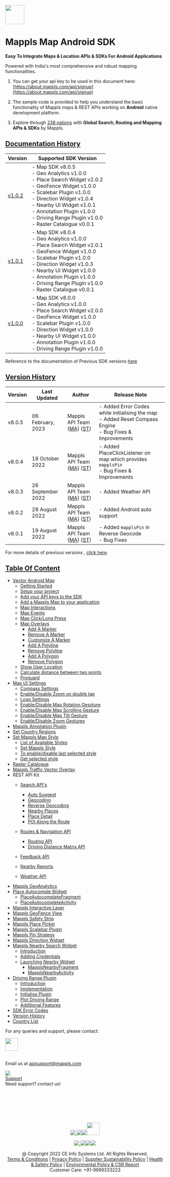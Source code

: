 
[<img src="https://about.mappls.com/images/mappls-b-logo.svg" height="60"/> </p>](https://www.mapmyindia.com/api)
# Mappls Map Android SDK

**Easy To Integrate Maps & Location APIs & SDKs For Android Applications**

Powered with India's most comprehensive and robust mapping functionalities.

1. You can get your api key to be used in this document here: [https://about.mappls.com/api/signup](https://about.mappls.com/api/signup)

2. The sample code is provided to help you understand the basic functionality of Mappls maps & REST APIs working on **Android** native development platform.

4. Explore through [238 nations](https://github.com/mappls-api/mappls-rest-apis/blob/main/docs/countryISO.md) with **Global Search, Routing and Mapping APIs & SDKs** by Mappls.

## [Documentation History](#Documentation-History)

| Version                       | Supported SDK Version    |
|-------------------------------|---------------------------------------------------------------------------------------------------------------------------------------------------------------------------------------------------------------------------------------------------------------------------------------------------------------------|
| [v1.0.2](../v1.0.1/README.md) | - Map SDK v8.0.5 <br/> - Geo Analytics v1.0.0 <br/> - Place Search Widget v2.0.2 <br/> - GeoFence Widget v1.0.0 <br/> - Scalebar Plugin v1.0.0 <br/> - Direction Widget v1.0.4 <br/> - Nearby UI Widget v1.0.1 <br/> - Annotation Plugin v1.0.0 <br/> - Driving Range Plugin v1.0.0 <br/> - Raster Catalogue v0.0.1 |  
| [v1.0.1](../v1.0.1/README.md) | - Map SDK v8.0.4 <br/> - Geo Analytics v1.0.0 <br/> - Place Search Widget v2.0.1 <br/> - GeoFence Widget v1.0.0 <br/> - Scalebar Plugin v1.0.0 <br/> - Direction Widget v1.0.3 <br/> - Nearby UI Widget v1.0.0 <br/> - Annotation Plugin v1.0.0 <br/> - Driving Range Plugin v1.0.0 <br/> - Raster Catalogue v0.0.1 |  
| [v1.0.0](../v1.0.0/README.md) | - Map SDK v8.0.0 <br/> - Geo Analytics v1.0.0 <br/> - Place Search Widget v2.0.0 <br/> - GeoFence Widget v1.0.0 <br/> - Scalebar Plugin v1.0.0 <br/> - Direction Widget v1.0.0 <br/> - Nearby UI Widget v1.0.0 <br/> - Annotation Plugin v1.0.0 <br/> - Driving Range Plugin v1.0.0                                 |    

Reference to the documentation of Previous SDK versions [here](https://github.com/mappls-api/mapmyindia-maps-vectorSDK-android)


## [Version History](#Version-History)

| Version | Last Updated | Author |  Release Note|
| ---- | ---- | ---- | ---- |
| v8.0.5 | 06 February, 2023 | Mappls API Team ([MA](https://github.com/mdakram)) ([ST](https://github.com/saksham66)) |   - Added Error Codes while initialising the map  <br/> - Added Reset Compass Engine  <br/> - Bug Fixes & Improvements | 
| v8.0.4 | 18 October 2022 | Mappls API Team ([MA](https://github.com/mdakram)) ([ST](https://github.com/saksham66)) |   - Added PlaceClickListener on map which provides `mapplsPin`<br/> - Bug Fixes & Improvements |  
| v8.0.3 | 26 September 2022 | Mappls API Team ([MA](https://github.com/mdakram)) ([ST](https://github.com/saksham66)) |   - Added Weather API  |  
| v8.0.2 | 28 August 2022 | Mappls API Team ([MA](https://github.com/mdakram)) ([ST](https://github.com/saksham66)) |   - Added Android auto support  |  
| v8.0.1 | 19 August 2022 | Mappls API Team ([MA](https://github.com/mdakram)) ([ST](https://github.com/saksham66)) |   - Added `mapplsPin` in Reverse Geocode <br/> - Bug Fixes|    


For more details of previous versions , [click here](./Version-History.md).

## [Table Of Content](#Table-Of-Content)
- [Vector Android Map](./Getting-Started.md)
    * [Getting Started](./Getting-Started.md#getting-started)
    * [Setup your project](./Getting-Started.md#setup-your-project)
    * [Add your API keys to the SDK](./Getting-Started.md#add-your-api-keys-to-the-sdk)
    * [Add a Mappls Map to your application](./Getting-Started.md#add-a-mappls-map-to-your-application)
    * [Map Interactions](./Getting-Started.md#map-interactions)
    * [Map Events](./Getting-Started.md#map-events)
    * [Map Click/Long Press](./Getting-Started.md#map-click-long-press)
    * [Map Overlays](./Getting-Started.md#map-overlays)
        - [Add A Marker](./Getting-Started.md#add-a-marker)
        - [Remove A Marker](./Getting-Started.md#remove-a-marker)
        - [Customize A Marker](./Getting-Started.md#customize-a-marker)
        - [Add A Polyline](./Getting-Started.md#add-a-polyline)
        - [Remove Polyline](./Getting-Started.md#remove-polyline)
        - [Add A Polygon](./Getting-Started.md#add-a-polygon)
        - [Remove Polygon](./Getting-Started.md#remove-polygon)
    * [Show User Location](./Getting-Started.md#show-user-location)
    * [Calculate distance between two points](./Getting-Started.md#calculate-distance-between-points)
    * [Proguard](./Getting-Started.md#proguard)
- [Map UI Settings](./Map-UI-Settings.md)
    * [Compass Settings](./Map-UI-Settings.md#Compass-Settings)
    * [Enable/Disable Zoom on double tap](./Map-UI-Settings.md#Enable-disable-zoom)
    * [Logo Settings](./Map-UI-Settings.md/#Logo-settings)
    * [Enable/Disable Map Rotation Gessture](./Map-UI-Settings.md#Enable-disable-rotation)
    * [Enable/Disable Map Scrolling Gesture](./Map-UI-Settings.md#Enable-disable-scrolling)
    * [Enable/Disable Map Tilt Gesture](./Map-UI-Settings.md#Enable-disable-tilt)
    * [Enable/Disable Zoom Gestures](./Map-UI-Settings.md#Enable-disable-zoom-gesture)
- [Mappls Annotation Plugin](./AnnotationPlugin.md)
- [Set Country Regions](./Set-Regions.md)
- [Set Mappls Map Style](./Map-Style.md)
    * [List of Available Styles](./Map-Style.md#list-of-available-styles)
    * [Set Mappls Style](./Map-Style.md#set-mapmyindia-style)
    * [To enable/disable last selected style](./Map-Style.md#To-enable-last-selected-style)
    * [Get selected style](./Map-Style.md#get-selected-style)
- [Raster Catalogue](./raster_catalogue.md#raster_catalogue)
- [Mappls Traffic Vector Overlay](./Traffic-Vector-Overlay.md)
- REST API Kit
    * [Search API's](./Search-Api.md)
        - [Auto Suggest](./Search-Api.md#auto-suggest)
        - [Geocoding](./Search-Api.md#geocoding)
        - [Reverse Geocoding](./Search-Api.md#reverse-geocoding)
        - [Nearby Places](./Search-Api.md#nearby-places)
        - [Place Detail](./Search-Api.md#place-detail)
        - [POI Along the Route](./Search-Api.md#poi-along-route)

    * [Routes & Navigation API](./Routing-API.md)
        - [Routing API](./Routing-API.md#routing-api)
        - [Driving Distance Matrix API](./Routing-API.md#distance-api)
    * [Feedback API](./Feedback.md)
    * [Nearby Reports](./Nearby-Report.md)
    * [Weather API](./Weather-API.md)
- [Mappls GeoAnalytics](./Geoanalytics.md)
- [Place Autocomple Widget](./Place-Autocomplete.md)
    * [PlaceAutocompleteFragment](./Place-Autocomplete.md#place-autocomplete-fragment)
    * [PlaceAutocompleteActivity](./Place-Autocomplete.md#place-autocomplete-activity)
- [Mappls Interactive Layer](./Interactive-Layer.md)
- [Mappls GeoFence View](./GeoFence-View.md)
- [Mappls Safety Strip](./Safety-Strip.md)
- [Mappls Place Picker](./Place-Picker.md)
- [Mappls Scalebar Plugin](./Scalebar-Plugin.md)
- [Mappls Pin Strategy](MapplsPinStrategy.md)
- [Mappls Direction Widget](./Direction-Widget.md)
- [Mappls Nearby Search Widget](./Nearby-Widget.md)
    * [Introduction](./Nearby-Widget.md#Introduction)
    * [Adding Credentials](./Nearby-Widget.md#Adding-Credentials)
    * [Launching Nearby Widget](./Nearby-Widget.md#Launching-Nearby-Widget)
        - [MapplsNearbyFragment](./Nearby-Widget.md#nearby-fragment)
        - [MapplsNearbyActivity](./Nearby-Widget.md#nearby-activity)
- [Driving Range Plugin](./Driving-Range-Plugin.md)
    - [Introduction](./Driving-Range-Plugin.md#Introduction)
    - [Implementation](./Driving-Range-Plugin.md#Implementation)
    - [Initialise Plugin](./Driving-Range-Plugin.md#Initialise-Plugin)
    - [Plot Driving Range](./Driving-Range-Plugin.md#Plot-Driving-Range)
    - [Additional Features](./Driving-Range-Plugin.md#Additional-Features)
- [SDK Error Codes](./SDK-Error-code.md)
- [Version History](./Version-History.md)
- [Country List](https://github.com/mappls-api/mappls-rest-apis/blob/main/docs/countryISO.md)

For any queries and support, please contact:

[<img src="https://about.mappls.com/images/mappls-logo.svg" height="40"/> </p>](https://about.mappls.com/api/)  
Email us at [apisupport@mappls.com](mailto:apisupport@mappls.com)


![](https://www.mapmyindia.com/api/img/icons/support.png)  
[Support](https://about.mappls.com/contact/)  
Need support? contact us!

<br></br>  
<br></br>

[<p align="center"> <img src="https://www.mapmyindia.com/api/img/icons/stack-overflow.png"/> ](https://stackoverflow.com/questions/tagged/mappls-api)[![](https://www.mapmyindia.com/api/img/icons/blog.png)](https://about.mappls.com/blog/)[![](https://www.mapmyindia.com/api/img/icons/gethub.png)](https://github.com/Mappls-api)[<img src="https://mmi-api-team.s3.ap-south-1.amazonaws.com/API-Team/npm-logo.one-third%5B1%5D.png" height="40"/> </p>](https://www.npmjs.com/org/mapmyindia)



[<p align="center"> <img src="https://www.mapmyindia.com/june-newsletter/icon4.png"/> ](https://www.facebook.com/Mapplsofficial)[![](https://www.mapmyindia.com/june-newsletter/icon2.png)](https://twitter.com/mappls)[![](https://www.mapmyindia.com/newsletter/2017/aug/llinkedin.png)](https://www.linkedin.com/company/mappls/)[![](https://www.mapmyindia.com/june-newsletter/icon3.png)](https://www.youtube.com/channel/UCAWvWsh-dZLLeUU7_J9HiOA)




<div align="center">@ Copyright 2022 CE Info Systems Ltd. All Rights Reserved.</div>  

<div align="center"> <a href="https://about.mappls.com/api/terms-&-conditions">Terms & Conditions</a> | <a href="https://about.mappls.com/about/privacy-policy">Privacy Policy</a> | <a href="https://about.mappls.com/pdf/mapmyIndia-sustainability-policy-healt-labour-rules-supplir-sustainability.pdf">Supplier Sustainability Policy</a> | <a href="https://about.mappls.com/pdf/Health-Safety-Management.pdf">Health & Safety Policy</a> | <a href="https://about.mappls.com/pdf/Environment-Sustainability-Policy-CSR-Report.pdf">Environmental Policy & CSR Report</a>  

<div align="center">Customer Care: +91-9999333223</div>
